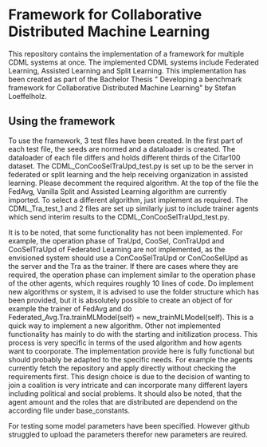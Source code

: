 # Framework for Collaborative Distributed Machine Learning

This repository contains the implementation of a framework for multiple CDML systems at once. The implemented CDML systems include Federated Learning, Assisted Learning and Split Learning. This implementation has been created as part of the Bachelor Thesis " Developing a benchmark framework for Collaborative Distributed Machine Learning" by Stefan Loeffelholz. 

## Using the framework

To use the framework, 3 test files have been created. In the first part of each test file, the seeds are normed and a dataloader is created. The dataloader of each file differs and holds different thirds of the Cifar100 dataset. The CDML_ConCooSelTraUpd_test.py is set up to be the server in federated or split learning and the help receiving organization in assisted learning. Please decomment the required algorithm. At the top of the file the FedAvg, Vanilla Split and Assisted Learning algorithm are currently imported. To select a different algorithm, just implement as required. The CDML_Tra_test_1 and 2 files are set up similarly just to include trainer agents which send interim results to the CDML_ConCooSelTraUpd_test.py. 

It is to be noted, that some functionality has not been implemented. For example, the operation phase of TraUpd, CooSel, ConTraUpd and CooSelTraUpd of Federated Learning are not implemented, as the envisioned system should use a ConCooSelTraUpd or ConCooSelUpd as the server and the Tra as the trainer. If there are cases where they are required, the operation phase can implement similar to the operation phase of the other agents, which requires roughly 10 lines of code. Do implement new algorithms or system, it is advised to use the folder structure which has been provided, but it is absolutely possible to create an object of for example the trainer of FedAvg and do Federated_Avg.Tra.trainMLModel(self) = new_trainMLModel(self). This is a quick way to implement a new algorithm. Other not implemented functionality has mainly to do with the starting and initilization process. This process is very specific in terms of the used algorithm and how agents want to coorporate. The implementation provide here is fully functional but should probably be adapted to the specific needs. For example the agents currently fetch the repository and apply directly without checking the requirements first. This design choice is due to the decision of wanting to join a coalition is very intricate and can incorporate many different layers including political and social problems. It should also be noted, that the agent amount and the roles that are distributed are dependend on the according file under base_constants.

For testing some model parameters have been specified. However github struggled to upload the parameters therefor new parameters are reuired.
